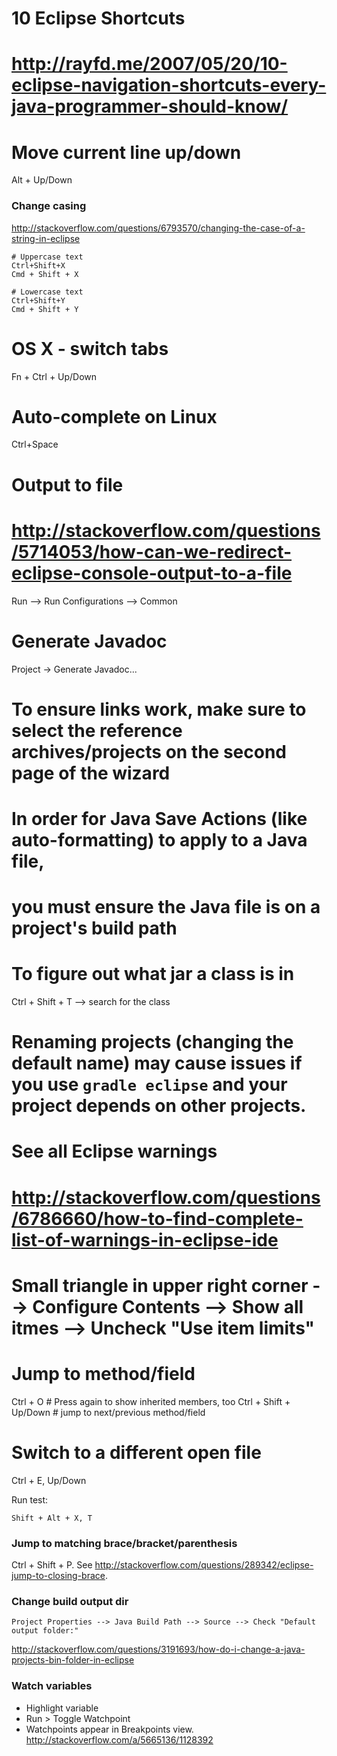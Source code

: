 # 10 Eclipse Shortcuts
# http://rayfd.me/2007/05/20/10-eclipse-navigation-shortcuts-every-java-programmer-should-know/

# Move current line up/down
Alt + Up/Down

### Change casing
http://stackoverflow.com/questions/6793570/changing-the-case-of-a-string-in-eclipse
```
# Uppercase text
Ctrl+Shift+X
Cmd + Shift + X

# Lowercase text
Ctrl+Shift+Y
Cmd + Shift + Y
```

# OS X - switch tabs
Fn + Ctrl + Up/Down

# Auto-complete on Linux
Ctrl+Space

# Output to file
# http://stackoverflow.com/questions/5714053/how-can-we-redirect-eclipse-console-output-to-a-file
Run --> Run Configurations --> Common

# Generate Javadoc
Project -> Generate Javadoc...
# To ensure links work, make sure to select the reference archives/projects on the second page of the wizard

# In order for Java Save Actions (like auto-formatting) to apply to a Java file,
# you must ensure the Java file is on a project's build path

# To figure out what jar a class is in
Ctrl + Shift + T --> search for the class

# Renaming projects (changing the default name) may cause issues if you use `gradle eclipse` and your project depends on other projects.

# See all Eclipse warnings
# http://stackoverflow.com/questions/6786660/how-to-find-complete-list-of-warnings-in-eclipse-ide
# Small triangle in upper right corner --> Configure Contents --> Show all itmes --> Uncheck "Use item limits"

# Jump to method/field
Ctrl + O # Press again to show inherited members, too
Ctrl + Shift + Up/Down # jump to next/previous method/field

# Switch to a different open file
Ctrl + E, Up/Down

Run test:
```
Shift + Alt + X, T
```

### Jump to matching brace/bracket/parenthesis
Ctrl + Shift + P. See http://stackoverflow.com/questions/289342/eclipse-jump-to-closing-brace.

### Change build output dir
```
Project Properties --> Java Build Path --> Source --> Check "Default output folder:"
```
http://stackoverflow.com/questions/3191693/how-do-i-change-a-java-projects-bin-folder-in-eclipse

### Watch variables
* Highlight variable
* Run > Toggle Watchpoint
* Watchpoints appear in Breakpoints view.
http://stackoverflow.com/a/5665136/1128392